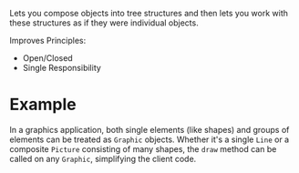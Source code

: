 Lets you compose objects into tree structures and then lets you work with these structures as if they were individual objects.

Improves Principles:
- Open/Closed
- Single Responsibility

# Example
In a graphics application, both single elements (like shapes) and groups of elements can be treated as `Graphic` objects. Whether it's a single `Line` or a composite `Picture` consisting of many shapes, the `draw` method can be called on any `Graphic`, simplifying the client code.